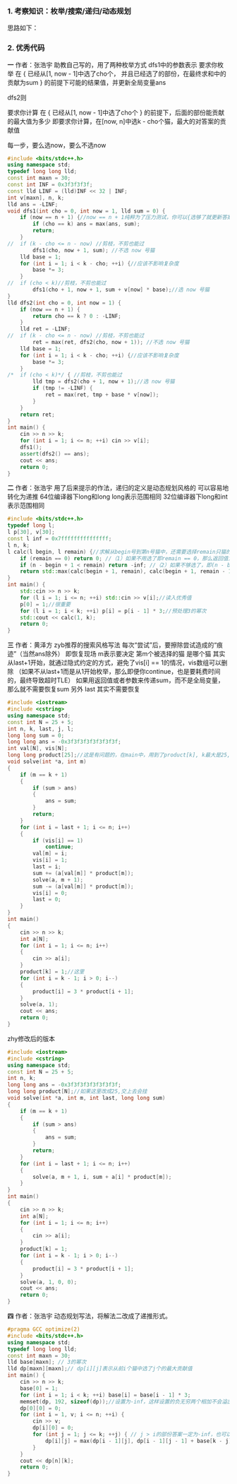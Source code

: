 
### 1. 考察知识：枚举/搜索/递归/动态规划

思路如下：


### 2. 优秀代码
**一**
作者：张浩宇
助教自己写的，用了两种枚举方式
dfs1中的参数表示
要求你枚举 在 {
    已经从[1, now - 1]中选了cho个，
    并且已经选了的部份，在最终求和中的贡献为sum
}
的前提下可能的结果值，并更新全局变量ans

dfs2则

要求你计算 在 {
    已经从[1, now - 1]中选了cho个
}
的前提下，后面的部份能贡献的最大值为多少
即要求你计算，在[now, n]中选k - cho个猫，最大的对答案的贡献值

每一步，要么选now，要么不选now



```c++
#include <bits/stdc++.h>
using namespace std;
typedef long long lld;
const int maxn = 30;
const int INF = 0x3f3f3f3f;
const lld LINF = (lld)INF << 32 | INF;
int v[maxn], n, k;
lld ans = -LINF;
void dfs1(int cho = 0, int now = 1, lld sum = 0) {
	if (now == n + 1) {//now == n + 1纯粹为了压力测试，你可以{选够了就更新答案并返回，剩下的不够选直接返回}
		if (cho == k) ans = max(ans, sum);
		return;
	}
//	if (k - cho <= n - now) //剪枝，不剪也能过
		dfs1(cho, now + 1, sum); //不选 now 号猫
	lld base = 1;
	for (int i = 1; i < k - cho; ++i) {//应该不影响复杂度
		base *= 3;
	}
//	if (cho < k)//剪枝，不剪也能过
		dfs1(cho + 1, now + 1, sum + v[now] * base);//选 now 号猫
}
lld dfs2(int cho = 0, int now = 1) {
	if (now == n + 1) {
		return cho == k ? 0 : -LINF;
	}
	lld ret = -LINF;
//	if (k - cho <= n - now) //剪枝，不剪也能过
		ret = max(ret, dfs2(cho, now + 1)); //不选 now 号猫
	lld base = 1;
	for (int i = 1; i < k - cho; ++i) {//应该不影响复杂度
		base *= 3;
	}
/*	if (cho < k)*/ { //剪枝，不剪也能过
		lld tmp = dfs2(cho + 1, now + 1);//选 now 号猫
		if (tmp != -LINF) {
			ret = max(ret, tmp + base * v[now]);
		}
	}
	return ret;
}
int main() {
	cin >> n >> k;
	for (int i = 1; i <= n; ++i) cin >> v[i];
	dfs1();
	assert(dfs2() == ans);
	cout << ans;
	return 0;
}

```




**二**
作者：张浩宇
用了后来提示的作法，递归的定义是动态规划风格的
可以容易地转化为递推
64位编译器下long和long long表示范围相同
32位编译器下long和int表示范围相同

```C++
#include <bits/stdc++.h>
typedef long l;
l p[30], v[30];
const l inf = 0x7fffffffffffffff;
l n, k;
l calc(l begin, l remain) {//求解从begin号到第n号猫中，还需要选择remain只猫的最优解
    if (remain == 0) return 0; //（1）如果不用选了即remain == 0，那么返回值为0
    if (n - begin + 1 < remain) return -inf; //（2）如果不够选了，即(n - begin + 1) < remain, 那么不存在合法方案，应当返回一个−∞
    return std::max(calc(begin + 1, remain), calc(begin + 1, remain - 1) + p[remain - 1] * v[begin]);//（3）枚举第begin号猫要不要选，取最优
}
int main() {
    std::cin >> n >> k;
    for (l i = 1; i <= n; ++i) std::cin >> v[i];//读入优秀值
    p[0] = 1;//很重要
    for (l i = 1; i < k; ++i) p[i] = p[i - 1] * 3;//预处理3的幂次
    std::cout << calc(1, k);
    return 0;
}
```
**三**
作者：黄泽方
zyb推荐的搜索风格写法
每次“尝试”后，要擦除尝试造成的“痕迹”（当然ans除外）
即恢复现场
m表示要决定 第m个被选择的猫 是哪个猫
其实从last+1开始，就通过隐式约定的方式，避免了vis[i] == 1的情况，vis数组可以删除
（如果不从last+1而是从1开始枚举，那么即便你continue，也是要耗费时间的，最终导致超时TLE）
如果用返回值或者参数来传递sum，而不是全局变量，那么就不需要恢复sum
另外 last 其实不需要恢复

```c++
#include <iostream>
#include <cstring>
using namespace std;
const int N = 25 + 5;
int n, k, last, j, l;
long long sum = 0;
long long ans = -0x3f3f3f3f3f3f3f3f;
int val[N], vis[N];
long long product[25];//这是有问题的，在main中，用到了product[k], k最大是25,所以这里最少写26,或者更好的直接使用N
void solve(int *a, int m)
{
    if (m == k + 1)
    {
        if (sum > ans)
        {
            ans = sum;
        }
        return;
    }
    for (int i = last + 1; i <= n; i++)
    {
        if (vis[i] == 1)
            continue;
        val[m] = i;
        vis[i] = 1;
        last = i;
        sum += (a[val[m]] * product[m]);
        solve(a, m + 1);
        sum -= (a[val[m]] * product[m]);
        vis[i] = 0;
        last = 0;
    }
}
int main()
{
    cin >> n >> k;
    int a[N];
    for (int i = 1; i <= n; i++)
    {
        cin >> a[i];
    }
    product[k] = 1;//这里
    for (int i = k - 1; i > 0; i--)
    {
        product[i] = 3 * product[i + 1];
    }
    solve(a, 1);
    cout << ans;
    return 0;
}
```

zhy修改后的版本
```c++
#include <iostream>
#include <cstring>
using namespace std;
const int N = 25 + 5;
int n, k;
long long ans = -0x3f3f3f3f3f3f3f3f;
long long product[N];//如果这里改成25,交上去会挂
void solve(int *a, int m, int last, long long sum)
{
    if (m == k + 1)
    {
        if (sum > ans)
        {
            ans = sum;
        }
        return;
    }
    for (int i = last + 1; i <= n; i++)
    {
        solve(a, m + 1, i, sum + a[i] * product[m]);
    }
}
int main()
{
    cin >> n >> k;
    int a[N];
    for (int i = 1; i <= n; i++)
    {
        cin >> a[i];
    }
    product[k] = 1;
    for (int i = k - 1; i > 0; i--)
    {
        product[i] = 3 * product[i + 1];
    }
    solve(a, 1, 0, 0);
    cout << ans;
    return 0;
}
```


**四**
作者：张浩宇
动态规划写法，将解法二改成了递推形式。
```c++
#pragma GCC optimize(2)
#include <bits/stdc++.h>
using namespace std;
typedef long long lld;
const int maxn = 30;
lld base[maxn]; // 3的幂次
lld dp[maxn][maxn];// dp[i][j]表示从前i个猫中选了j个的最大贡献值
int main() {
	cin >> n >> k;
    base[0] = 1;
    for (int i = 1; i < k; ++i) base[i] = base[i - 1] * 3;
    memset(dp, 192, sizeof(dp));//设置为-inf，这样设置的负无穷两个相加不会溢出
	dp[0][0] = 0;
	for (int i = 1, v; i <= n; ++i) {
	    cin >> v;
	    dp[i][0] = 0;
	    for (int j = 1; j <= k; ++j) { // j > i的部份答案一定为-inf，也可以 j <= min(i, k) 来减少计算量，进一步可以预先算出min(i, k)
	        dp[i][j] = max(dp[i - 1][j], dp[i - 1][j - 1] + base[k - j] * v);
	    }
	}
	cout << dp[n][k];
	return 0;
}

```